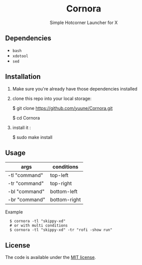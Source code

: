 <div align="center">
	<h1>Cornora</h1>
	<p>Simple Hotcorner Launcher for X</p>
</div>

## Dependencies

- `bash`
- `xdotool`
- `sed`

## Installation

1. Make sure you're already have those dependencies installed
2. clone this repo into your local storage:

    $ git clone https://github.com/yuune/Cornora.git
    
    $ cd Cornora

3. install it :

    $ sudo make install


## Usage

| args           | conditions   |
| -------------- | ------------ |
| -tl "command"  | top-left     |
| -tr "command"  | top-right    |
| -bl "command"  | bottom-left  |
| -br "command"  | bottom-right |

Example

      $ cornora -tl "skippy-xd"
      # or with multi conditions
      $ cornora -tl "skippy-xd" -tr "rofi -show run"      

      
## License

The code is available under the [MIT license](LICENSE).
